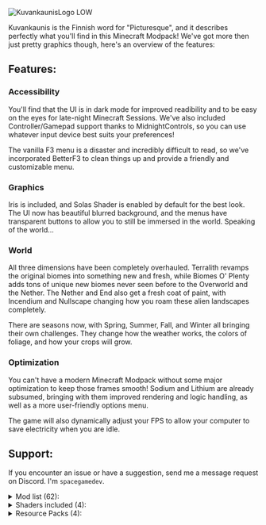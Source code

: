 ![KuvankaunisLogo LOW](https://github.com/user-attachments/assets/6de9debe-7bb7-42ae-8e6c-31c1779eba4b)

Kuvankaunis is the Finnish word for "Picturesque", and it describes perfectly what you'll find in this Minecraft Modpack! We've got more then just pretty graphics though, here's an overview of the features:

## Features:

### Accessibility

You'll find that the UI is in dark mode for improved readibility and to be easy on the eyes for late-night Minecraft Sessions. We've also included Controller/Gamepad support thanks to MidnightControls, so you can use whatever input device best suits your preferences!

The vanilla F3 menu is a disaster and incredibly difficult to read, so we've incorporated BetterF3 to clean things up and provide a friendly and customizable menu.

### Graphics

Iris is included, and Solas Shader is enabled by default for the best look.
The UI now has beautiful blurred background, and the menus have transparent buttons to allow you to still be immersed in the world. Speaking of the world...

### World

All three dimensions have been completely overhauled. Terralith revamps the original biomes into something new and fresh, while Biomes O' Plenty adds tons of unique new biomes never seen before to the Overworld and the Nether. The Nether and End also get a fresh coat of paint, with Incendium and Nullscape changing how you roam these alien landscapes completely.

There are seasons now, with Spring, Summer, Fall, and Winter all bringing their own challenges.
They change how the weather works, the colors of foliage, and how your crops will grow.

### Optimization

You can't have a modern Minecraft Modpack without some major optimization to keep those frames smooth! Sodium and Lithium are already subsumed, bringing with them improved rendering and logic handling, as well as a more user-friendly options menu.

The game will also dynamically adjust your FPS to allow your computer to save electricity when you are idle.

## Support:

If you encounter an issue or have a suggestion, send me a message request on Discord.
I'm `spacegamedev`.


<details>
<summary>Mod list (62):</summary>

- Better Statistics Screen by TheCSDev
- BetterF3 by TreyRuffy
- BetterGrassify by UltimatChamp
- Biomes O' Plenty by Forstride
- Blur+ by Motschen
- Chat Animation [Smooth Chat] by Ezzenix
- Chat Heads by dzwdz
- Chunks Fade In by kerudion
- Client Sort by TerminalMC
- Cloth Config API by shedaniel
- Collective by Serilum
- Concurrent Chunk Management Engine (Fabric) by ishland
- Continuity by PepperCode1
- Cristel Lib by Cristelknight
- Crops Love Rain by ThePoultyMan
- Cubes Without Borders by Kir_Antipov
- Debugify by isxander
- Dynamic FPS by juliand665
- [EMF] Entity Model Features by Traben
- [ETF] Entity Texture Features by Traben
- Fabric API by modmuss50
- Fabric Language Kotlin by modmuss50
- FerriteCore by malte0811
- Forge Config API Port by Fuzs
- GlitchCore by Adubbs
- ImmediatelyFast by RaphiMC
- Incendium by Stardust Labs
- Iris Shaders by coderbot
- Krypton by astei
- Lithium by CaffeineMC
- MES - Moog's End Structures by FinnSetchel
- MidnightControls by Motschen
- MidnightControlsExtra by Motschen
- MNS - Moog's Nether Structures by FinnSetchell
- Mod Menu by Terraformers
- ModernFix by embeddedt
- More Culling by FX
- No Chat Reports by Aizistral
- Noisium by Steveplays
- Not Enough Animations by tr7zw
- Nullscape by Stardust Labs
- Ore Harvester by Serilum
- oωo (owo-lib) by Wisp Forest
- Particular by Chai
- Reese's Sodium Options by FlashyReese
- Remove Terralith Intro Message by Stardust Labs
- Serene Seasons by Adubbz
- Smooth Gui by Ezzenix
- Sodium by CaffeineMC
- Sodium Dynamic Lights by Txni
- Sodium Extras by Txni
- Sodium Options API by Txni
- Sodium Options Mod Compat by Txni
- Sound Physics Remastered by henkelmax
- TCDCommons API by TheCSDev
- Terrablender by Adubbz
- Terralith by Stardust Labs
- Towns and Towers by Biban_Auriu
- Tree Harvester by Serilum
- TxniLib by Txni
- YetAnotherConfigLib (YACL) by isxander
- Zoomify by isxander

</details>

<details>
<summary>Shaders included (4):</summary>

- Complementary Shaders - Reimagined by EminGT
- MakeUp - Ultra Fast by KDXavier
- Solas Shader by Septonius
- Super Duper Vanilla by Eldeston

</details>

<details>
<summary>Resource Packs (4):</summary>

- Default Dark Mode by nebulr
- Fresh Animations by FreshLX
- Iris Buttons Everywhere by XeronioDiR
- Motschens's Better Leaves by Motschen

</details>

